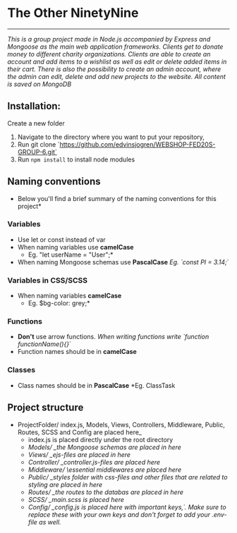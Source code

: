 # The Other NinetyNine

---

_This is a group project made in Node.js accompanied by Express and Mongoose as the main web application frameworks. Clients get to donate money to different charity organizations. Clients are able to create an account and add items to a wishlist as well as edit or delete added items in their cart. There is also the possibility to create an admin account, where the admin can edit, delete and add new projects to the website. All content is saved on MongoDB_

## Installation:

Create a new folder

1. Navigate to the directory where you want to put your repository,
2. Run git clone `https://github.com/edvinsjogren/WEBSHOP-FED20S-GROUP-6.git´
3. Run `npm install` to install node modules

## Naming conventions

- Below you'll find a brief summary of the naming conventions for this project\*

### Variables

- Use let or const instead of var
- When naming variables use **camelCase**
  - Eg. "let userName = "User";\*
- When naming Mongoose schemas use **PascalCase**
  _Eg. `const PI = 3.14;´_

### Variables in CSS/SCSS

- When naming variables **camelCase**
  - Eg. \$bg-color: grey;\*

### Functions

- **Don't** use arrow functions.
  _When writing functions write `function functionName(){}´_
- Function names should be in **camelCase**

### Classes

- Class names should be in **PascalCase**
  \*Eg. ClassTask

## Project structure

- ProjectFolder/ index.js, Models, Views, Controllers, Middleware, Public, Routes, SCSS and Config are placed here_
  - index.js is placed directly under the root directory 
  - _Models/ \_the Mongoose schemas are placed in here_
  - _Views/ \_ejs-files are placed in here_
  - _Controller/ \_controller.js-files are placed here_
  - _Middleware/ \essential middlewares are placed here_
  - _Public/ \_styles folder with css-files and other files that are related to styling are placed in here_
  - _Routes/ \_the routes to the databas are placed in here_
  - _SCSS/ \_main.scss is placed here_
  - _Config/ \_config.js is placed here with important keys,´. Make sure to replace these with your own keys and don't forget to add your .env-file as well._
 
  
